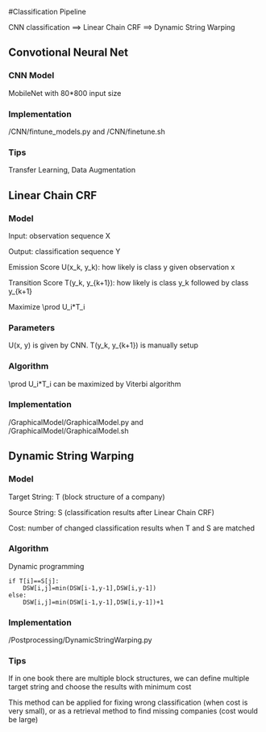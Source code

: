 #Classification Pipeline

CNN classification ==> Linear Chain CRF ==> Dynamic String Warping

## Convotional Neural Net
### CNN Model
MobileNet with 80*800 input size
 
### Implementation
/CNN/fintune_models.py and /CNN/finetune.sh
 
### Tips
Transfer Learning, Data Augmentation

## Linear Chain CRF

### Model

Input: observation sequence X 

Output: classification sequence Y

Emission Score U(x_k, y_k): how likely is class y given observation x

Transition Score T(y_k, y_{k+1}): how likely is class y_k followed by class y_{k+1}

Maximize \prod U_i*T_i
 
### Parameters
U(x, y) is given by CNN. T(y_k, y_{k+1}) is manually setup
 
### Algorithm
\prod U_i*T_i can be maximized by Viterbi algorithm
 
### Implementation
/GraphicalModel/GraphicalModel.py and /GraphicalModel/GraphicalModel.sh

## Dynamic String Warping

### Model
Target String: T (block structure of a company)

Source String: S (classification results after Linear Chain CRF)

Cost: number of changed classification results when T and S are matched
 
### Algorithm
Dynamic programming

    if T[i]==S[j]:
        DSW[i,j]=min(DSW[i-1,y-1],DSW[i,y-1])
    else:
        DSW[i,j]=min(DSW[i-1,y-1],DSW[i,y-1])+1
 
### Implementation
/Postprocessing/DynamicStringWarping.py
 
### Tips
If in one book there are multiple block structures, we can define multiple target string and choose the results with minimum cost

This method can be applied for fixing wrong classification (when cost is very small), or as a retrieval method to find missing companies (cost would be large)